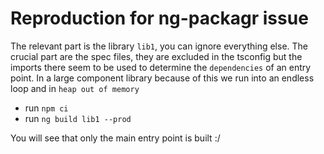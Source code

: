 # Reproduction for ng-packagr issue

The relevant part is the library `lib1`, you can ignore everything else.
The crucial part are the spec files, they are excluded in the tsconfig but the imports there seem to
be used to determine the `dependencies` of an entry point.
In a large component library because of this we run into an endless loop and in `heap out of memory`

* run `npm ci`
* run `ng build lib1 --prod`

You will see that only the main entry point is built :/